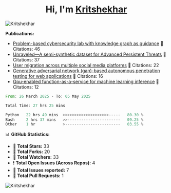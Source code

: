 
<h1 align="center">Hi, I'm <a href="https://Kritshekhar.github.io/Me.io/" target="blank">
Kritshekhar</a></h1>

<!--
**Kritshekhar/Kritshekhar** is a ✨ _special_ ✨ repository because its `README.md` (this file) appears on your GitHub profile.

Here are some ideas to get you started:

- 🔭 I’m currently working on ...
- 🌱 I’m currently learning ...
- 👯 I’m looking to collaborate on ...
- 🤔 I’m looking for help with ...
- 💬 Ask me about ...
- 📫 How to reach me: ...
- 😄 Pronouns: ...
- ⚡ Fun fact: ...
-->
<p align="left"> <img src="https://komarev.com/ghpvc/?username=Kritshekhar&label=Profile%20views&color=0e75b6&style=flat" alt="Kritshekhar" /> </p>

<!-- PUBLICATION START -->
**Publications:**
- [Problem-based cybersecurity lab with knowledge graph as guidance](#) 📄 Citations: 46
- [Unraveled—A semi-synthetic dataset for Advanced Persistent Threats](#) 📄 Citations: 37
- [User migration across multiple social media platforms](#) 📄 Citations: 22
- [Generative adversarial network (gan)-based autonomous penetration testing for web applications](#) 📄 Citations: 16
- [Gpu-enabled function-as-a-service for machine learning inference](#) 📄 Citations: 12

<!-- PUBLICATION END -->



<!--START_SECTION:waka-->

```rust
From: 26 March 2025 - To: 05 May 2025

Total Time: 27 hrs 25 mins

Python   22 hrs 49 mins  >>>>>>>>>>>>>>>>>>>>-----   80.30 %
Bash     2 hrs 37 mins   >>-----------------------   09.25 %
Other    1 hr            >------------------------   03.55 %
```

<!--END_SECTION:waka-->



<!-- GITHUB STATS START -->
📊 **GitHub Statistics:**

- 🌟 **Total Stars:** 33
- 🍴 **Total Forks:** 20
- 👀 **Total Watchers:** 33
- ❗ **Total Open Issues (Across Repos):** 4
- 📝 **Total Issues reported:** 7
- 🔄 **Total Pull Requests:** 1
<!-- GITHUB STATS END -->

<p><img align="left" src="https://github-readme-stats.vercel.app/api/top-langs?username=Kritshekhar&show_icons=true&locale=en&layout=compact" alt="Kritshekhar" /></p>
